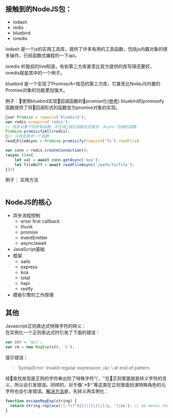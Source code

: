 ## 接触到的NodeJS包：
- lodash
- redis
- bluebird
- ioredis


lodash 是一个js的实用工具库，提供了许多有用的工具函数，包括js内置对象的很多操作，已经函数式编程的一下api。

ioredis 听狼叔的live知道，有些第三方库甚至比官方提供的库写得还要好，ioredis就是其中的一个例子。

bluebird 是一个实现了Promise/A+规范的第三方库，它甚至比NodeJS内置的Promise对象的功能更加强大。

例子：使用bluebird实现回调函数的promise化([参考](2))
bluebird的promisefy函数提供了将回调形式的函数变为promise对象的实现。

```javascript
var Promise = require('bluebird');
var redis =require('redis');
// 改变对象下的所有函数，并生成相应函数名后面加 'Async'后缀的函数
Promise.promisifyAll(redis);
// 只改变其中一个函数
readFileAsync = Promise.promisify(require('fs').readFile)

var conn = redis.createConnection();
(async ()=>{
    let val = await conn.getAsync('key');
    let fileBuff = await readFileAsync('/path/to/file');
})()
```

例子： 实用方法
```javascript

```



## NodeJS的核心
- 异步流程控制
    - error first callback
    - thunk
    - promise
    - eventEmitter
    - async/await
- JavaScript基础
- 框架
    - sails
    - express
    - koa
    - total
    - hapi
    - restfy
- 模板引擎的工作原理


## 其他
Javascript正则表达式特殊字符的转义：  
在实例化一个正则表达式时引发了下面的错误：

```javascript
var str = 'a\\';
var re = new RegExp(str, 'i');
```
提示错误：  
> SyntaxError: Invalid regular expression: /a\/: \ at end of pattern

经查找发现是正则的字符串出险了特殊字符'\\'，'\'在正则里面就是转义字符的含义，所以会引发错误。同样的，对于像'.*$^'等这类在正则里面扮演特殊角色的元字符也会引发错误。[解决方法](1)是，先转义再实例化：
```javascript
function escapeRegExp(string) {
  return string.replace(/[.*+?^${}()|[\]\\]/g, '\\$&'); // $& means the whole matched string
}
```


[1]:(https://developer.mozilla.org/en-US/docs/Web/JavaScript/Guide/Regular_Expressions)
[2]:(https://www.ibm.com/developerworks/cn/web/wa-lo-use-bluebird-implements-power-promise/index.html)